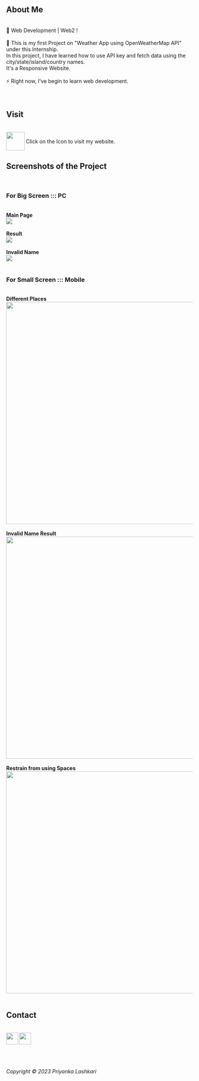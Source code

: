 
## About Me
<br> 
🔭 Web Development | Web2 ! <br><br>
🚀 This is my first Project on "Weather App using OpenWeatherMap API" under this Internship. <br> In this project, I have learned how to use API key and fetch data using the city/state/island/country names. <br>It's a Responsive Website. <br><br>
⚡ Right now, I've begin to learn web development. <br>
<br><br>

## Visit 
<br>
<a href="https://pialashkari23.github.io/CodeClause-WeatherApp/">
<img align="left" src="https://github.com/pia-lashkari/CodeClause-WeatherApp/assets/139000789/bb5b4fa9-f891-474a-b850-76eeebab843b" height=50px>
</a>
<br> Click on the Icon to visit my website.
<br><br>

## Screenshots of the Project 
<br> 

### For Big Screen ::: PC

<br><b>Main Page</b><br>
<img src="https://github.com/pia-lashkari/CodeClause-WeatherApp/assets/139000789/2e5af22d-b4a4-4aab-a4bf-3994aafc8736">
<br><br>
<b>Result</b><br>
<img src="https://github.com/pia-lashkari/CodeClause-WeatherApp/assets/139000789/4b4c1c01-5af2-4eb7-b78a-0803efd3a527">
<br><br>
<b>Invalid Name</b><br>
<img src="https://github.com/pia-lashkari/CodeClause-WeatherApp/assets/139000789/91bbd2a7-4365-406d-8b4d-e0f5347f4f3b">
<br><br>

### For Small Screen ::: Mobile

<br><b>Different Places</b><br>
<img src="https://github.com/pia-lashkari/CodeClause-WeatherApp/assets/139000789/d347391c-70b6-4977-930c-2a9c14419a7e" height=600px>
<br><br>
<b>Invalid Name Result</b><br>
<img src="https://github.com/pia-lashkari/CodeClause-WeatherApp/assets/139000789/8a590218-f863-4a29-885c-fad9900a3765" height=600px>
<br><br>
<b> Restrain from using Spaces</b><br>
<img src="https://github.com/pia-lashkari/CodeClause-WeatherApp/assets/139000789/a99b2832-2421-41c2-8461-63f6389ae88e" height=600px>
<br><br>

## Contact 
<br>
<a href="https://www.instagram.com/pialashkari/">
<img align="left" src="https://github.com/pia-lashkari/CodeClause-WeatherApp/assets/139000789/7f62451e-f91c-4b5b-ab16-d4642bc8f380" height=32px>
</a>

<a href="https://www.linkedin.com/in/pialashkari23/">
<img align="left" src="https://github.com/pia-lashkari/CodeClause-WeatherApp/assets/139000789/d4f83a6e-eea0-45d5-8998-c78cfc4d2a7e" height=32px>
</a>


<br><br><br><br>

<i> Copyright &copy; 2023 Priyanka Lashkari </i>


 

